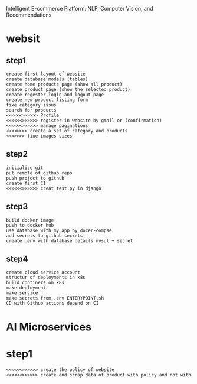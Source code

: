 Intelligent E-commerce Platform: NLP, Computer Vision, and Recommendations

# websit
## step1
    create first layout of website
    create database models (tables)
    create home products page (show all product)
    create product page (show the selected product)
    create regester,login and logout page
    create new product listing form
    fixe category issus
    search for products
    <<<<<<>>>>>> Profile 
    <<<<<<>>>>>> register in website by gmail or (confirmation)
    <<<<<<>>>>>> manage paginations
    <<<<>>>> create a set of category and products 
    <<<>>>> fixe images sizes

## step2
    initialize git
    put remote of github repo
    push project to github
    create first CI
    <<<<<<>>>>>> creat test.py in django

## step3

    build docker image
    push to docker hub
	use database with my app by docer-compse
    add secrets to github secrets
    create .env with database details mysql + secret
    

## step4
    create cloud service account
    structur of deployments in k8s
    build continers on k8s
    make deployment
    make service 
    make secrets from .env ENTERYPOINT.sh
    CD with Github actions depend on CI


# AI Microservices
# step1
    <<<<<<>>>>>> create the policy of website
    <<<<<<>>>>>> create and scrap data of product with policy and not with



